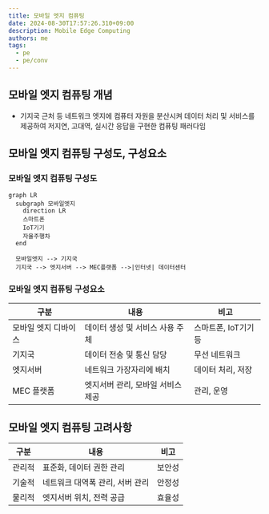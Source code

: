 ```yaml
---
title: 모바일 엣지 컴퓨팅
date: 2024-08-30T17:57:26.310+09:00
description: Mobile Edge Computing
authors: me
tags:
  - pe
  - pe/conv
---
```


## 모바일 엣지 컴퓨팅 개념

- 기지국 근처 등 네트워크 엣지에 컴퓨터 자원을 분산시켜 데이터 처리 및 서비스를 제공하여 저지연, 고대역, 실시간 응답을 구현한 컴퓨팅 패러다임

## 모바일 엣지 컴퓨팅 구성도, 구성요소

### 모바일 엣지 컴퓨팅 구성도

```mermaid
graph LR
  subgraph 모바일엣지
    direction LR
    스마트폰
    IoT기기
    자율주행차
  end

  모바일엣지 --> 기지국
  기지국 --> 엣지서버 --> MEC플랫폼 -->|인터넷| 데이터센터
```

### 모바일 엣지 컴퓨팅 구성요소

| 구분 | 내용 | 비고 |
| --- | --- | --- |
| 모바일 엣지 디바이스 | 데이터 생성 및 서비스 사용 주체 | 스마트폰, IoT기기 등 |
| 기지국 | 데이터 전송 및 통신 담당 | 무선 네트워크 |
| 엣지서버 | 네트워크 가장자리에 배치 | 데이터 처리, 저장 |
| MEC 플랫폼 | 엣지서버 관리, 모바일 서비스 제공 | 관리, 운영 |

## 모바일 엣지 컴퓨팅 고려사항

| 구분 | 내용 | 비고 |
| --- | --- | --- |
| 관리적 | 표준화, 데이터 권한 관리 | 보안성 |
| 기술적 | 네트워크 대역폭 관리, 서버 관리 | 안정성 |
| 물리적 | 엣지서버 위치, 전력 공급 | 효율성 |
